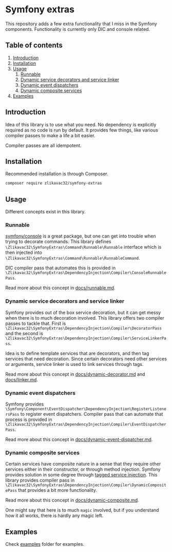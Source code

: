 # Symfony extras

This repository adds a few extra functionality that I miss in the Symfony components. Functionality is currently only DIC and console related.

## Table of contents

1. [Introduction](#introduction)
1. [Installation](#installation)
1. [Usage](#usage)
    1. [Runnable](#runnable)
    1. [Dynamic service decorators and service linker](#dynamic-service-decorators-and-service-linker)
    1. [Dynamic event dispatchers](#dynamic-event-dispatchers)
    1. [Dynamic composite services](#dynamic-composite-services)
1. [Examples](#examples)

## Introduction

Idea of this library is to use what you need. No dependency is explicitly required as no code is run by default. It provides few things, like various compiler passes to make a life a bit easier.

Compiler passes are all idempotent.

## Installation

Recommended installation is through Composer.

```bash
composer require zlikavac32/symfony-extras
```

## Usage

Different concepts exist in this library.

### Runnable

[symfony/console](https://github.com/symfony/console) is a great package, but one can get into trouble when trying to decorate commands. This library defines `\Zlikavac32\SymfonyExtras\Command\Runnable\Runnable` interface which is then injected into `\Zlikavac32\SymfonyExtras\Command\Runnable\RunnableCommand`.

DIC compiler pass that automates this is provided in `\Zlikavac32\SymfonyExtras\DependencyInjection\Compiler\ConsoleRunnablePass`.

Read more about this concept in [docs/runnable.md](docs/runnable.md).

### Dynamic service decorators and service linker

Symfony provides out of the box service decoration, but it can get messy when there is to much decoration involved. This library offers two compiler passes to tackle that. First is `\Zlikavac32\SymfonyExtras\DependencyInjection\Compiler\DecoratorPass` and the second is `\Zlikavac32\SymfonyExtras\DependencyInjection\Compiler\ServiceLinkerPass`.

Idea is to define template services that are decorators, and then tag services that need decoration. Since certain decorators need other services or arguments, service linker is used to link services through tags.

Read more about this concept in [docs/dynamic-decorator.md](docs/dynamic-decorator.md) and [docs/linker.md](docs/linker.md).

### Dynamic event dispatchers

Symfony provides `\Symfony\Component\EventDispatcher\DependencyInjection\RegisterListenersPass` to register event dispatchers. Compiler pass that can automate that process is provided in `\Zlikavac32\SymfonyExtras\DependencyInjection\Compiler\EventDispatcherPass`.

Read more about this concept in [docs/dynamic-event-dispatcher.md](docs/dynamic-event-dispatcher.md).

### Dynamic composite services

Certain services have composite nature in a sense that they require other services either in their constructor, or through method injection. Symfony provides solution in some degree through [tagged service injection](https://symfony.com/blog/new-in-symfony-3-4-simpler-injection-of-tagged-services). This library provides compiler pass in `\Zlikavac32\SymfonyExtras\DependencyInjection\Compiler\DynamicCompositePass` that provides a bit more functionality.

Read more about this concept in [docs/dynamic-composite.md](docs/dynamic-composite.md).

One might say that here is to much `magic` involved, but if you understand how it all works, there is hardly any magic left.

## Examples

Check [examples](examples) folder for examples.

